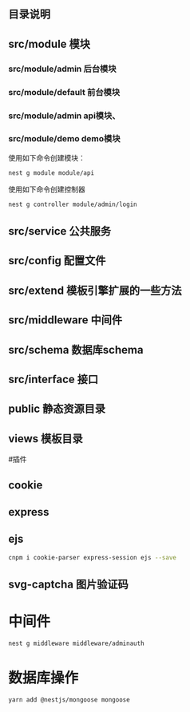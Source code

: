 ## 目录说明
## src/module 模块
### src/module/admin 后台模块
### src/module/default 前台模块
### src/module/admin api模块、
### src/module/demo demo模块
使用如下命令创建模块：
```bash
nest g module module/api
```
使用如下命令创建控制器
```bash
nest g controller module/admin/login
```

## src/service 公共服务
## src/config 配置文件
## src/extend 模板引擎扩展的一些方法
## src/middleware 中间件
## src/schema 数据库schema
## src/interface 接口

## public 静态资源目录
## views 模板目录

#插件
## cookie
## express
## ejs
```bash
cnpm i cookie-parser express-session ejs --save
```
## svg-captcha 图片验证码

# 中间件
```bash
nest g middleware middleware/adminauth
```

# 数据库操作
```bash
yarn add @nestjs/mongoose mongoose
```